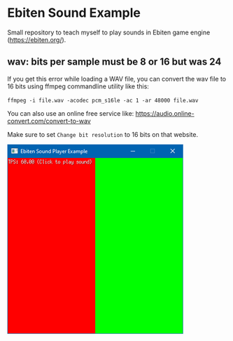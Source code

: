 # Ebiten Sound Example

Small repository to teach myself to play sounds in Ebiten game engine (https://ebiten.org/).

## wav: bits per sample must be 8 or 16 but was 24

If you get this error while loading a WAV file, you can convert the wav file to 16 bits using ffmpeg commandline utility like this:

`ffmpeg -i file.wav -acodec pcm_s16le -ac 1 -ar 48000 file.wav`

You can also use an online free service like: https://audio.online-convert.com/convert-to-wav

Make sure to set `Change bit resolution` to 16 bits on that website.

![Screenshot](/screenshot.png)